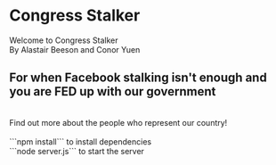# Congress Stalker
Welcome to Congress Stalker
<br>
By Alastair Beeson and Conor Yuen
<br>
<h2> For when Facebook stalking isn't enough and you are FED up with our government </h2>
<br>
Find out more about the people who represent our country!
<br>
<br>
```npm install``` to install dependencies
</br>
```node server.js``` to start the server
